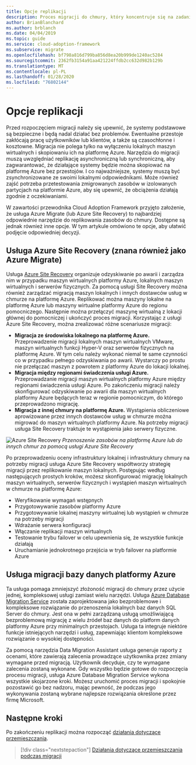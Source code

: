 ```yaml
---
title: Opcje replikacji
description: Proces migracji do chmury, który koncentruje się na zadaniach migrowania obciążeń do chmury.
author: BrianBlanchard
ms.author: brblanch
ms.date: 04/04/2019
ms.topic: guide
ms.service: cloud-adoption-framework
ms.subservice: migrate
ms.openlocfilehash: bf798a816d799ba856d8ea20b999de1240ac5284
ms.sourcegitcommit: 2362fb3154a91aa421224ffdb2cc632d982b129b
ms.translationtype: MT
ms.contentlocale: pl-PL
ms.lasthandoff: 01/28/2020
ms.locfileid: "76802144"
---
```

# <a name="replication-options"></a>Opcje replikacji

Przed rozpoczęciem migracji należy się upewnić, że systemy podstawowe są bezpieczne i będą nadal działać bez problemów. Ewentualne przestoje zakłócają pracę użytkowników lub klientów, a także są czasochłonne i kosztowne. Migracja nie polega tylko na wyłączeniu lokalnych maszyn wirtualnych i skopiowaniu ich na platformę Azure. Narzędzia do migracji muszą uwzględniać replikację asynchroniczną lub synchroniczną, aby zagwarantować, że działające systemy będzie można skopiować na platformę Azure bez przestojów. I co najważniejsze, systemy muszą być zsynchronizowane ze swoimi lokalnymi odpowiednikami. Może również zajść potrzeba przetestowania zmigrowanych zasobów w izolowanych partycjach na platformie Azure, aby się upewnić, że obciążenia działają zgodnie z oczekiwaniami.

W zawartości przewodnika Cloud Adoption Framework przyjęto założenie, że usługa Azure Migrate (lub Azure Site Recovery) to najbardziej odpowiednie narzędzie do replikowania zasobów do chmury. Dostępne są jednak również inne opcje. W tym artykule omówiono te opcje, aby ułatwić podjęcie odpowiedniej decyzji.

## <a name="azure-site-recovery-also-known-as-azure-migrate"></a>Usługa Azure Site Recovery (znana również jako Azure Migrate)

Usługa [Azure Site Recovery](https://docs.microsoft.com/azure/site-recovery/site-recovery-overview) organizuje odzyskiwanie po awarii i zarządza nim w przypadku maszyn wirtualnych platformy Azure, lokalnych maszyn wirtualnych i serwerów fizycznych. Za pomocą usługi Site Recovery można również zarządzać migracją maszyn lokalnych i innych dostawców usług w chmurze na platformę Azure. Replikować można maszyny lokalne na platformę Azure lub maszyny wirtualne platformy Azure do regionu pomocniczego. Następnie można przełączyć maszynę wirtualną z lokacji głównej do pomocniczej i ukończyć proces migracji. Korzystając z usługi Azure Site Recovery, można zrealizować różne scenariusze migracji:

- **Migracja ze środowiska lokalnego na platformę Azure.** Przeprowadzenie migracji lokalnych maszyn wirtualnych VMware, maszyn wirtualnych funkcji Hyper-V oraz serwerów fizycznych na platformę Azure. W tym celu należy wykonać niemal te same czynności co w przypadku pełnego odzyskiwania po awarii. Wystarczy po prostu nie przełączać maszyn z powrotem z platformy Azure do lokacji lokalnej.
- **Migracja między regionami świadczenia usługi Azure.** Przeprowadzanie migracji maszyn wirtualnych platformy Azure między regionami świadczenia usługi Azure. Po zakończeniu migracji należy skonfigurować odzyskiwanie po awarii dla maszyn wirtualnych platformy Azure będących teraz w regionie pomocniczym, do którego przeprowadzono migrację.
- **Migracja z innej chmury na platformę Azure.** Wystąpienia obliczeniowe aprowizowane przez innych dostawców usług w chmurze można migrować do maszyn wirtualnych platformy Azure. Na potrzeby migracji usługa Site Recovery traktuje te wystąpienia jako serwery fizyczne.

![Azure Site Recovery](../../../_images/migrate/asr-replication-image.png)
*Przenoszenie zasobów na platformę Azure lub do innych chmur za pomocą usługi Azure Site Recovery*

Po przeprowadzeniu oceny infrastruktury lokalnej i infrastruktury chmury na potrzeby migracji usługa Azure Site Recovery współtworzy strategię migracji przez replikowanie maszyn lokalnych. Postępując według następujących prostych kroków, możesz skonfigurować migrację lokalnych maszyn wirtualnych, serwerów fizycznych i wystąpień maszyn wirtualnych w chmurze na platformę Azure:

- Weryfikowanie wymagań wstępnych
- Przygotowywanie zasobów platformy Azure
- Przygotowywanie lokalnej maszyny wirtualnej lub wystąpień w chmurze na potrzeby migracji
- Wdrażanie serwera konfiguracji
- Włączanie replikacji maszyn wirtualnych
- Testowanie trybu failover w celu upewnienia się, że wszystkie funkcje działają
- Uruchamianie jednokrotnego przejścia w tryb failover na platformie Azure

## <a name="azure-database-migration-service"></a>Usługa migracji bazy danych platformy Azure

Ta usługa pomaga zmniejszyć złożoność migracji do chmury przez użycie jednej, kompleksowej usługi zamiast wielu narzędzi. Usługa [Azure Database Migration Service](https://docs.microsoft.com/azure/dms/dms-overview) została zaprojektowana jako bezproblemowe i kompleksowe rozwiązanie do przenoszenia lokalnych baz danych SQL Server do chmury. Jest ona w pełni zarządzaną usługą umożliwiającą bezproblemową migrację z wielu źródeł baz danych do platform danych platformy Azure przy minimalnych przestojach. Usługa ta integruje niektóre funkcje istniejących narzędzi i usług, zapewniając klientom kompleksowe rozwiązanie o wysokiej dostępności.

Za pomocą narzędzia Data Migration Assistant usługa generuje raporty z ocenami, które zawierają zalecenia prowadzące użytkownika przez zmiany wymagane przed migracją. Użytkownik decyduje, czy te wymagane zalecenia zostaną wykonane. Gdy wszystko będzie gotowe do rozpoczęcia procesu migracji, usługa Azure Database Migration Service wykona wszystkie skojarzone kroki. Możesz uruchomić proces migracji i spokojnie pozostawić go bez nadzoru, mając pewność, że podczas jego wykonywania zostaną wybrane najlepsze rozwiązania określone przez firmę Microsoft.

## <a name="next-steps"></a>Następne kroki

Po zakończeniu replikacji można rozpocząć [działania dotyczące przemieszczania](./stage.md).

> [!div class="nextstepaction"]
> [Działania dotyczące przemieszczania podczas migracji](./stage.md)
